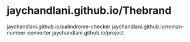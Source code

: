 # jaychandlani.github.io/Thebrand
jaychandlani.github.io/palindrome-checker
jaychandlani.github.io/roman-number-converter
jaychandlani.github.io/project
